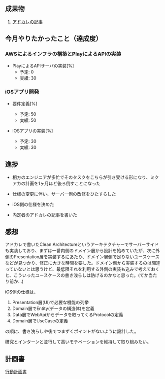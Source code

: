 ## 成果物
1. [アドカレの記事](http://rock-name.com/ios/ios-architecture)

## 今月やりたかったこと（達成度）

### AWSによるインフラの構築とPlayによるAPIの実装 

- PlayによるAPIサーバの実装[%]
	- 予定: 0
	- 実績: 30

### iOSアプリ開発

- 要件定義[%] 
	- 予定: 50
	- 実績: 50

- iOSアプリの実装[%] 
	- 予定: 30
	- 実績: 30

## 進捗

- 相方のエンジニアが多忙でそのタスクをこちらが引き受ける形になり、ミクアカの計画を1ヶ月ほど後ろ倒すことになった

- 仕様の変更に伴い、サーバー側の改修をひたすらした

- iOS側の仕様を決めた

- 内定者のアドカレの記事を書いた

## 感想

アドカレで書いたClean Architectureというアーキテクチャーでサーバーサイドも実装しており、まずは一番内側のドメイン層から設計を始めていたが、次に外側のPresentation層を実装するにあたり、ドメイン層側で足りないユースケースなどが見つかり、修正に大きな時間を要した。ドメイン側から実装するのは間違っていないとは思うけど、最低限それを利用する外側の実装も込みで考えておくと、こういったユースケースの書き洩らしは防げるのかなと思った。(てか当たり前か...)

iOS側の仕様は、

1. Presentation層(UI)で必要な機能の列挙
2. Domain層でEntity(データの構造体)を定義
3. Data層でWebApiからデータを取ってくるProtocolの定義
4. Domain層でUseCaseの定義

の順に、書き洩らしや後でつまずくポイントがないように設計した。

研究とインターンと並行して高いモチベーションを維持して取り組みたい。

## 計画書

[行動計画書](https://docs.google.com/spreadsheets/d/1cJOCvvZWUMWx-3l53gIDpMlD9Jc9ewcMSM4tntiQXr4/edit#gid=247628239)

